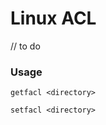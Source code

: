 # Linux ACL


// to do

### Usage


```shell
getfacl <directory>
```

```shell
setfacl <directory>
```
